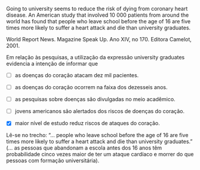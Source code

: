 

Going to university seems to reduce the risk of dying from coronary heart disease. An American study that involved 10 000 patients from around the world has found that people who leave school before the age of 16 are five times more likely to suffer a heart attack and die than university graduates.

World Report News. Magazine Speak Up. Ano XIV, no 170. Editora Camelot, 2001.

Em relação às pesquisas, a utilização da expressão university graduates evidencia a intenção de informar que



- [ ] as doenças do coração atacam dez mil pacientes.
- [ ] as doenças do coração ocorrem na faixa dos dezesseis anos.
- [ ] as pesquisas sobre doenças são divulgadas no meio acadêmico.
- [ ] jovens americanos são alertados dos riscos de doenças do coração.
- [x] maior nível de estudo reduz riscos de ataques do coração.


Lê-se no trecho: “... people who leave school before the age of 16 are five times more likely to suffer a heart attack and die than university graduates.” (… as pessoas que abandonam a escola antes dos 16 anos têm probabilidade cinco vezes maior de ter um ataque cardíaco e morrer do que pessoas com formação universitária).
